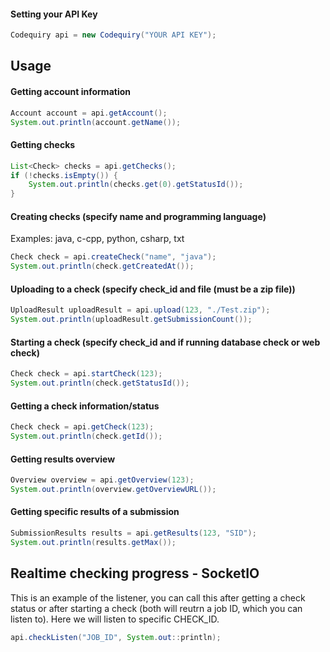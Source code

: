 #### Setting your API Key
```java
Codequiry api = new Codequiry("YOUR API KEY");
```
## Usage
#### Getting account information
```java
Account account = api.getAccount();
System.out.println(account.getName());
```
#### Getting checks
```java
List<Check> checks = api.getChecks();
if (!checks.isEmpty()) {
    System.out.println(checks.get(0).getStatusId());
}
```
#### Creating checks (specify name and programming language)
Examples: java, c-cpp, python, csharp, txt
```java
Check check = api.createCheck("name", "java");
System.out.println(check.getCreatedAt());

```
#### Uploading to a check (specify check_id and file (must be a zip file))
```java
UploadResult uploadResult = api.upload(123, "./Test.zip");
System.out.println(uploadResult.getSubmissionCount());
```
#### Starting a check (specify check_id and if running database check or web check)
```java
Check check = api.startCheck(123);
System.out.println(check.getStatusId());
```
#### Getting a check information/status
```java
Check check = api.getCheck(123);
System.out.println(check.getId());
```
#### Getting results overview
```java
Overview overview = api.getOverview(123);
System.out.println(overview.getOverviewURL());
```
#### Getting specific results of a submission
```java
SubmissionResults results = api.getResults(123, "SID");
System.out.println(results.getMax());
```
## Realtime checking progress - SocketIO
This is an example of the listener, you can call this after getting a check status or after starting a check (both will reutrn a job ID, which you can listen to). Here we will listen to specific CHECK_ID.
```java
api.checkListen("JOB_ID", System.out::println);
```
